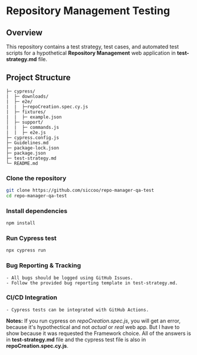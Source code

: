 # Repository Management Testing
## Overview
This repository contains a test strategy, test cases, and automated test scripts for a hypothetical **Repository Management** web application in **test-strategy.md** file.

## Project Structure
```tree
├─ cypress/
|  ├─ downloads/
|  ├─ e2e/
|  |  ├─repoCreation.spec.cy.js
|  ├─ fixtures/
|  |  ├─ example.json
│  ├─ support/
|  |  ├─ commands.js
|  |  ├─ e2e.js
├─ cypress.config.js
├─ Guidelines.md
├─ package-lock.json
├─ package.json
├─ test-strategy.md
└─ README.md
```

### Clone the repository
``` sh
git clone https://github.com/siccoo/repo-manager-qa-test
cd repo-manager-qa-test
```

### Install dependencies
``` sh
npm install
```

### Run Cypress test
``` sh
npx cypress run
```

### Bug Reporting & Tracking
```
- All bugs should be logged using GitHub Issues.
- Follow the provided bug reporting template in test-strategy.md.
```

### CI/CD Integration
```
- Cypress tests can be integrated with GitHub Actions.
```

**Notes:** If you run cypress on *repoCreation.spec.js*, you will get an error, because it's hypothectical and not *actual* or *real* web app. But I have to show because it was requested the Framework choice. All of the answers is in **test-strategy.md** file and the cypress test file is also in **repoCreation.spec.cy.js**.